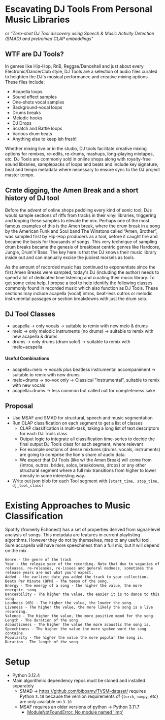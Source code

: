 # Escavating DJ Tools From Personal Music Libraries 
or *"Zero-shot DJ Tool discovery using Speech
& Music Activity Detection (SMAD) and pretrained CLAP embeddings"*

## WTF are DJ Tools?
In genres like Hip-Hop, RnB, Reggae/Dancehall and just about every Electronic/Dance/Club 
style, DJ Tools are a selection of audio files curated to heighten the DJ's musical performance
and creative mixing options. These files include: 
- Acapella loops 
- Sound effect samples 
- One-shots vocal samples
- Background-vocal loops
- Drums breaks 
- Melodic hooks
- DJ Drops
- Scratch and Battle loops
- Various drum beats
- Anything else to keep ish fresh!

Whether mixing live or in the studio, DJ tools facilitate creative mixing options for 
remixes, re-edits, re-drums, mashups, long-playing mixtapes, etc. DJ Tools are commonly sold 
in online shops along with royalty-free sound libraries, samplepacks of loops and beats and 
include key signature, beat and tempo metadata where necessary to ensure sync to the 
DJ project master tempo.


## Crate digging, the Amen Break and a short history of DJ tool
Before the advent of online shops peddling every kind of sonic tool, DJs would sample sections
of riffs from tracks in their vinyl libraries, triggering and looping these samples to elevate
the mix. Perhaps one of the most famous examples of this is the Amen break, where the drum break
in a song by the American Funk and Soul band The Winstons called “Amen, Brother”, was sampled
first by Hip-Hop producers as a tool, before it caught fire and became the basis for thousands
of songs. This very technique of sampling drum breaks became the genesis of breakbeat centric 
genres like Hardcore, Jungle, Drum'n'Bass. The key here is that the DJ knows their music 
library inside out and can manually excise the juiciest morsels  as tools. 

As the amount of recorded music has continued to exponentiate since the first Amen Breaks were 
sampled, today's DJ (including the author) needs to spend a lot of dedicated time listening and 
curating their music library. To get some extra help, I propse a tool to help identify the 
following classes commonly found in recorded music which also function as DJ Tools. These 
sections may include acapella (vocal) intros, beat-less outros or melodic instrumental passages 
or section breakdowns with just the drum solo. 


## DJ Tool Classes
- acapella &rarr; only vocals &rarr; suitable to remix with new melo & drums
- melo &rarr; only melodic instruments (no drums) &rarr; suitable to remix with new acapella & drums
- drums &rarr; only drums (drum solo!) &rarr; suitable to remix with melo+acapella
#### Useful Combinations
- acapella+melo &rarr; vocals plus beatless instrumental accompaniment &rarr; suitable to remix with new drums
- melo+drums &rarr; no-vox only  &rarr; Classical "instrumental", suitable to remix with new vocals
- acapella+drums &rarr; less common but called out for completeness sake


## Proposal 
- Use MSAF and SMAD for structural, speech and music segmentation
- Run CLAP classification on each segment to get a list of classes
  - CLAP classification is multi-task, taking a long list of text descriptors for each 
  DJ Tools class
  - Output logic to integrate all classification time-series to decide the final output 
  DJ Tools class for each segment, where relevant
  - For example sections of dense mixtures (drums, vocals, instruments) are going to comprise
  the lion's share of audio data. 
  - We expect that DJ Tools (like w/ the Amen Break) will come from {intros, outros, brides, 
  solos, breakdowns, drops} or any other structural segment where a full mix transitions from
  higher to lower density in some interesting way.
- Write out json blob for each Tool segment with `[start_time, stop_time, dj_tool_class]`



# Existing Approaches to Music Classification 
Spotify (fromerly Echonest) has a set of properties derived from signal-level analysis of 
songs. This metadata are features in current playlisting algorithms. However they do not by 
themselves, map to any useful tool. Sure accapella will have more speechiness than a full mix,
but it will depend on the mix.

    Genre - the genre of the track
    Year - the release year of the recording. Note that due to vagaries of releases, re-releases, re-issues and general madness, sometimes the release years are not what you'd expect.
    Added - the earliest date you added the track to your collection.
    Beats Per Minute (BPM) - The tempo of the song.
    Energy - The energy of a song - the higher the value, the more energtic. song
    Danceability - The higher the value, the easier it is to dance to this song.
    Loudness (dB) - The higher the value, the louder the song.
    Liveness - The higher the value, the more likely the song is a live recording.
    Valence - The higher the value, the more positive mood for the song.
    Length - The duration of the song.
    Acousticness - The higher the value the more acoustic the song is.
    Speechiness - The higher the value the more spoken word the song contains.
    Popularity - The higher the value the more popular the song is.
    Duration - The length of the song.

# Setup
- Python 3.12.4
- Main algorithmic dependency repos must be cloned and installed separately
  - SMAD  &rarr; https://github.com/biboamy/TVSM-dataset/ requires Python `3.10` because the 
  version requirements of {`torch`, `numpy`, etc} are only available on `3.10`
  - MSAF requires an older versions of python &rarr; Python 3.11.7
    - [ModuleNotFoundError: No module named 'imp'](https://stackoverflow.com/questions/77274572/multiqc-modulenotfounderror-no-module-named-imp)